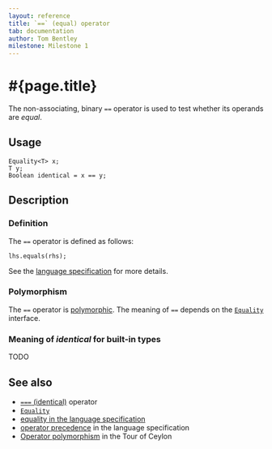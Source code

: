 ```yaml
---
layout: reference
title: `==` (equal) operator
tab: documentation
author: Tom Bentley
milestone: Milestone 1
---
```


# #{page.title}

The non-associating, binary `==` operator is used to test whether its operands 
are *equal*.

## Usage 

    Equality<T> x;
    T y;
    Boolean identical = x == y;

## Description

### Definition

The `==` operator is defined as follows:

    lhs.equals(rhs);

See the [language specification](#{site.urls.spec}#equalityandcomparisonoperators) for more details.

### Polymorphism

The `==` operator is [polymorphic](/documentation/reference/operator/operator-polymorphism). 
The meaning of `==` depends on the 
[`Equality`](../../ceylon.language/Equality) interface.

### Meaning of *identical* for built-in types

TODO

## See also

* [`===` (identical)](../identical) operator
* [`Equality`](../../ceylon.language/Equality)
* [equality in the language specification](#{site.urls.spec}#equalityandcomparisonoperators)
* [operator precedence](#{site.urls.spec}#operatorprecedence) in the 
  language specification
* [Operator polymorphism](/documentation/tour/language-module/#operator_polymorphism) 
  in the Tour of Ceylon

